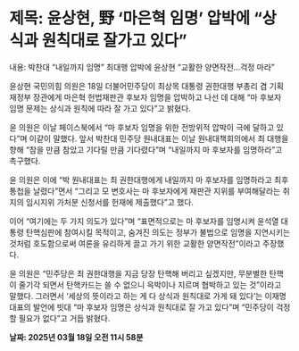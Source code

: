 # **제목: 윤상현, 野 ‘마은혁 임명’ 압박에 “상식과 원칙대로 잘가고 있다”**

  내용: 박찬대 “내일까지 임명” 최대행 압박에 윤상현 “교활한 양면작전…걱정 마라”

윤상현 국민의힘 의원은 18일 더불어민주당이 최상목 대통령 권한대행 부총리 겸 기획재정부 장관에게 마은혁 헌법재판관 후보자 임명을 압박하고 나선 데 대해 “마 후보자 임명 문제는 상식과 원칙에 따라 잘 가고 있다”고 밝혔다.

윤 의원은 이날 페이스북에서 “마 후보자 임명을 위한 전방위적 압박이 극에 달하고 있다”며 이같이 말했다. 앞서 박찬대 민주당 원내대표는 이날 원내대책회의에서 최 대행을 향해 “참을 만큼 참았고 기다릴 만큼 기다렸다”며 “내일까지 마 후보자를 임명하라”고 촉구했다.

윤 의원은 이에 “박 원내대표는 최 권한대행에게 내일까지 마 후보자를 임명하라고 최후통첩을 날렸다”면서 “그리고 모 변호사는 마 후보자에게 재판관 지위를 부여해달라는 취지의 임시지위 가처분 신청서를 헌재에 제출했다”고 했다.

이어 “여기에는 두 가지 의도가 있다”며 “표면적으로는 마 후보자를 임명시켜 윤석열 대통령 탄핵심판에 참여시킬 목적이고, 숨겨진 의도는 정부가 불법으로 임명을 지연시키는 것처럼 호도함으로써 여론을 유리하게 끌고 가기 위한 교활한 양면작전”이라고 주장했다. 

윤 의원은 “민주당은 최 권한대행을 지금 당장 탄핵해 버리고 싶겠지만, 무분별한 탄핵이 줄기각 되면서 탄핵카드는 쓸 수 없으니 윽박이나 지르며 협박하고 있는 것”이라고 말했다. 그러면서 ‘세상의 뜻이라고 하는 게 다 상식과 원칙대로 가게 돼 있다’는 이재명 대표의 발언에 빗대 “마 후보자 임명은 상식과 원칙대로 잘 가고 있다”며 “민주당이 걱정할 필요가 없다”고 거듭 밝혔다.

  **날짜: 2025년 03월 18일 오전 11시 58분**